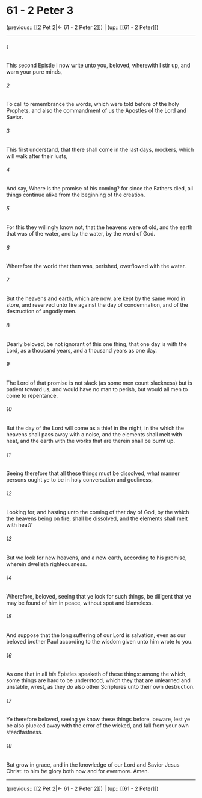 # 61 - 2 Peter 3

(previous:: [[2 Pet 2|← 61 - 2 Peter 2]]) | (up:: [[61 - 2 Peter]])

***


###### 1 
This second Epistle I now write unto you, beloved, wherewith I stir up, and warn your pure minds, 

###### 2 
To call to remembrance the words, which were told before of the holy Prophets, and also the commandment of us the Apostles of the Lord and Savior. 

###### 3 
This first understand, that there shall come in the last days, mockers, which will walk after their lusts, 

###### 4 
And say, Where is the promise of his coming? for since the Fathers died, all things continue alike from the beginning of the creation. 

###### 5 
For this they willingly know not, that the heavens were of old, and the earth that was of the water, and by the water, by the word of God. 

###### 6 
Wherefore the world that then was, perished, overflowed with the water. 

###### 7 
But the heavens and earth, which are now, are kept by the same word in store, and reserved unto fire against the day of condemnation, and of the destruction of ungodly men. 

###### 8 
Dearly beloved, be not ignorant of this one thing, that one day is with the Lord, as a thousand years, and a thousand years as one day. 

###### 9 
The Lord of that promise is not slack (as some men count slackness) but is patient toward us, and would have no man to perish, but would all men to come to repentance. 

###### 10 
But the day of the Lord will come as a thief in the night, in the which the heavens shall pass away with a noise, and the elements shall melt with heat, and the earth with the works that are therein shall be burnt up. 

###### 11 
Seeing therefore that all these things must be dissolved, what manner persons ought ye to be in holy conversation and godliness, 

###### 12 
Looking for, and hasting unto the coming of that day of God, by the which the heavens being on fire, shall be dissolved, and the elements shall melt with heat? 

###### 13 
But we look for new heavens, and a new earth, according to his promise, wherein dwelleth righteousness. 

###### 14 
Wherefore, beloved, seeing that ye look for such things, be diligent that ye may be found of him in peace, without spot and blameless. 

###### 15 
And suppose that the long suffering of our Lord is salvation, even as our beloved brother Paul according to the wisdom given unto him wrote to you. 

###### 16 
As one that in all _his_ Epistles speaketh of these things: among the which, some things are hard to be understood, which they that are unlearned and unstable, wrest, as they _do_ also other Scriptures unto their own destruction. 

###### 17 
Ye therefore beloved, seeing ye know these things before, beware, lest ye be also plucked away with the error of the wicked, and fall from your own steadfastness. 

###### 18 
But grow in grace, and in the knowledge of our Lord and Savior Jesus Christ: to him _be_ glory both now and for evermore. Amen.

***

(previous:: [[2 Pet 2|← 61 - 2 Peter 2]]) | (up:: [[61 - 2 Peter]])
